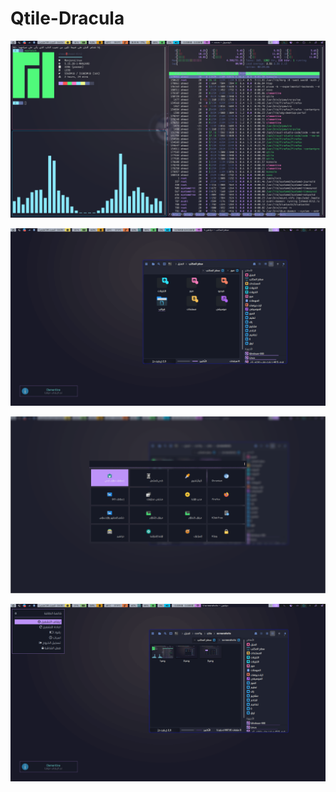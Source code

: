 # Qtile-Dracula


<p align='center'>
	<img alt='screenshot 1' src='https://github.com/AhmedSaadi0/Qtile-Dracula/blob/master/screenshots/1.png'/>
</p>
<p align='center'>
	<img alt='screenshot 2' src='https://github.com/AhmedSaadi0/Qtile-Dracula/blob/master/screenshots/2.png'/>
</p>
<p align='center'>
	<img alt='screenshot 3' src='https://github.com/AhmedSaadi0/Qtile-Dracula/blob/master/screenshots/3.png'/>
</p>
<p align='center'>
	<img alt='screenshot 4' src='https://github.com/AhmedSaadi0/Qtile-Dracula/blob/master/screenshots/4.png'/>
</p>
